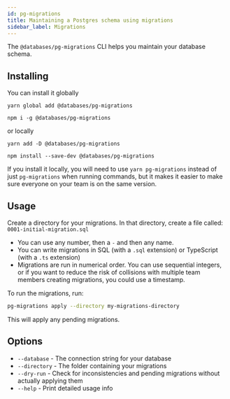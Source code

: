 ```yaml
---
id: pg-migrations
title: Maintaining a Postgres schema using migrations
sidebar_label: Migrations
---
```


The `@databases/pg-migrations` CLI helps you maintain your database schema.

## Installing

You can install it globally

```yarn
yarn global add @databases/pg-migrations
```

```npm
npm i -g @databases/pg-migrations
```

or locally

```yarn
yarn add -D @databases/pg-migrations
```

```npm
npm install --save-dev @databases/pg-migrations
```

If you install it locally, you will need to use `yarn pg-migrations` instead of just `pg-migrations` when running commands, but it makes it easier to make sure everyone on your team is on the same version.

## Usage

Create a directory for your migrations. In that directory, create a file called: `0001-initial-migration.sql`

- You can use any number, then a `-` and then any name.
- You can write migrations in SQL (with a `.sql` extension) or TypeScript (with a `.ts` extension)
- Migrations are run in numerical order. You can use sequential integers, or if you want to reduce the risk of collisions with multiple team members creating migrations, you could use a timestamp.

To run the migrations, run:

```sh
pg-migrations apply --directory my-migrations-directory
```

This will apply any pending migrations.

## Options

- `--database` - The connection string for your database
- `--directory` - The folder containing your migrations
- `--dry-run` - Check for inconsistencies and pending migrations without actually applying them
- `--help` - Print detailed usage info
